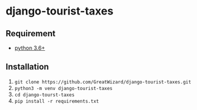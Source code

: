# django-tourist-taxes

## Requirement

- [python 3.6+](https://www.python.org/downloads/)

## Installation

1. `git clone https://github.com/GreatWizard/django-tourist-taxes.git`
1. `python3 -m venv django-tourist-taxes`
1. `cd django-tourst-taxes`
1. `pip install -r requirements.txt`
